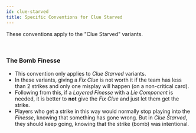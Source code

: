 ```yaml
---
id: clue-starved
title: Specific Conventions for Clue Starved
---
```


These conventions apply to the "Clue Starved" variants.

<br />

### The Bomb Finesse

- This convention only applies to *Clue Starved* variants.
- In these variants, giving a *Fix Clue* is not worth it if the team has less than 2 strikes and only one misplay will happen (on a non-critical card).
- Following from this, if a *Layered Finesse* with a *Lie Component* is needed, it is better to **not** give the *Fix Clue* and just let them get the strike.
- Players who get a strike in this way would normally stop playing into the *Finesse*, knowing that something has gone wrong. But in *Clue Starved*, they should keep going, knowing that the strike (bomb) was intentional.
